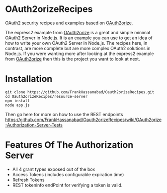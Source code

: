 OAuth2orizeRecipes
==================

OAuth2 security recipes and examples based on [OAuth2orize](https://github.com/jaredhanson/oauth2orize).

The express2 example from [OAuth2orize](https://github.com/jaredhanson/oauth2orize) is a great and simple
minimal OAuth2 Server in Node.js.  It is an example you can use to get an idea of how to write your
own OAuth2 Server in Node.js.  The recipes here, in contrast, are more complete but are more complex OAuth2 solutions
in Node.js.  If you were wanting more after looking at the express2 example from [OAuth2orize](https://github.com/jaredhanson/oauth2orize)
then this is the project you want to look at next.

# Installation
```
git clone https://github.com/FrankHassanabad/Oauth2orizeRecipes.git
cd Oauth2orizeRecipes/resource-server
npm install
node app.js
```
Then go here for more on how to use the REST endpoints
https://github.com/FrankHassanabad/Oauth2orizeRecipes/wiki/OAuth2orize-Authorization-Server-Tests

# Features Of The Authorization Server
* All 4 grant types exposed out of the box
* Access Tokens (includes configurable expiration time)
* Refresh Tokens
* REST tokeninfo endPoint for verifying a token is valid.

